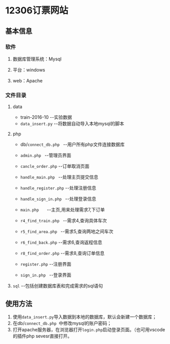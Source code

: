 # 12306订票网站

## 基本信息

### 软件

1. 数据库管理系统：Mysql

2. 平台：windows

3. web：Apache

### 文件目录

1. data

   - train-2016-10                                    --实验数据
   - `data_insert.py`                              --将数据自动导入本地mysql的脚本

2. php

   - db/`connect_db.php `                       --用户所有php文件连接数据库

   - `admin.php `                                        --管理员界面
   - `cancle_order.php`                          --订单取消页面
   - `handle_main.php `                            --处理主页提交信息
   - `handle_register.php`                    --处理注册信息
   - `handle_sign_in.php `                       --处理登录信息
   - `main.php   `                                            --主页,用来处理需求7,下订单
   - `r4_find_train.php `                         --需求4,查询具体车次
   - `r5_find_area.php `                           --需求5,查询两地之间车次
   - `r6_find_back.php`                           --需求6,查询返程信息
   - `r8_find_order.php`                          --需求8,查询订单信息
   - `register.php`                                    --注册界面
   - `sign_in.php `                                      --登录界面

3.  `sql`                                                             --包括创建数据库表和完成需求的sql语句

## 使用方法

1. 使用`data_insert.py`导入数据到本地的数据库，默认会新建一个数据库；
2. 在db/`connect_db.php `中修改mysql的账户密码；
3. 打开apache服务器，在浏览器打开`login.php`启动登录页面。（也可用vscode的插件php sevesr直接打开。





















